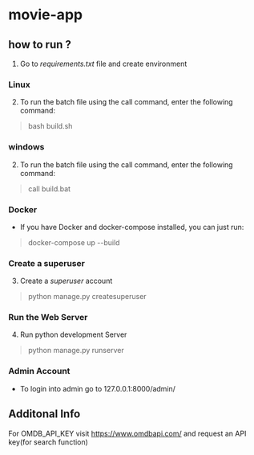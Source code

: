 # movie-app
## how to run ?
1. Go to _requirements.txt_ file and create environment
### Linux
2. To run the batch file using the call command, enter the following command:
> bash build.sh

### windows
2. To run the batch file using the call command, enter the following command:
> call build.bat

### Docker
- If you have Docker and docker-compose installed, you can just run:
> docker-compose up --build

### Create a superuser
3. Create a _superuser_ account 
> python manage.py createsuperuser

### Run the Web Server
4. Run python development Server
> python manage.py runserver

### Admin Account
- To login into admin go to 127.0.0.1:8000/admin/

## Additonal Info
For OMDB_API_KEY visit https://www.omdbapi.com/ and request an API key(for search function)

